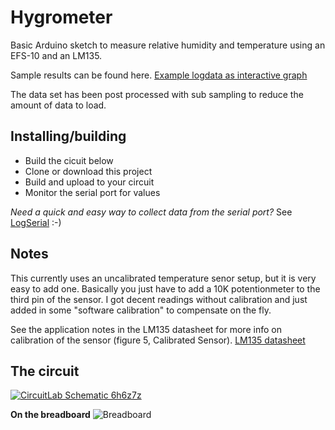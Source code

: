 # Hygrometer

Basic Arduino sketch to measure relative humidity and temperature using an EFS-10 and an LM135.

Sample results can be found here. [Example logdata as interactive graph](http://wohnung.se/arduino/hygrometer/data.html) 

The data set has been post processed with sub sampling to reduce the amount of data to load.


## Installing/building
- Build the cicuit below
- Clone or download this project
- Build and upload to your circuit
- Monitor the serial port for values

_Need a quick and easy way to collect data from the serial port?_
See [LogSerial](https://github.com/aweijnitz/LogSerial) :-)


## Notes
This currently uses an uncalibrated temperature senor setup, but it is very easy to add one. Basically you just have to add a 10K potentionmeter to the third pin of the sensor. I got decent readings without calibration and just added in some "software calibration" to compensate on the fly. 

See the application notes in the LM135 datasheet for more info on calibration of the sensor (figure 5, Calibrated Sensor). [LM135 datasheet](http://www.ti.com/lit/ds/symlink/lm335.pdf) 


## The circuit
[![CircuitLab Schematic 6h6z7z](https://www.circuitlab.com/circuit/6h6z7z/screenshot/540x405/)](https://www.circuitlab.com/circuit/6h6z7z/arduino-hygrometer/)

**On the breadboard**
![Breadboard](http://wohnung.se/arduino/EFS-10-hygrometer.jpg)



